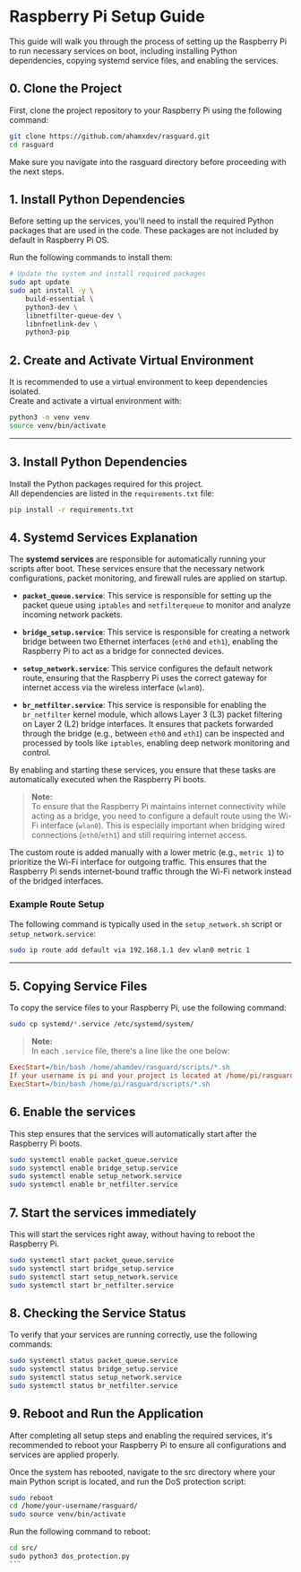 # Raspberry Pi Setup Guide

This guide will walk you through the process of setting up the Raspberry Pi to run necessary services on boot, including installing Python dependencies, copying systemd service files, and enabling the services.

## 0. Clone the Project

First, clone the project repository to your Raspberry Pi using the following command:

```bash
git clone https://github.com/ahamxdev/rasguard.git
cd rasguard
```

Make sure you navigate into the rasguard directory before proceeding with the next steps.

## 1. Install Python Dependencies

Before setting up the services, you'll need to install the required Python packages that are used in the code. These packages are not included by default in Raspberry Pi OS.

Run the following commands to install them:

```bash
# Update the system and install required packages
sudo apt update
sudo apt install -y \
    build-essential \
    python3-dev \
    libnetfilter-queue-dev \
    libnfnetlink-dev \
    python3-pip
```

## 2. Create and Activate Virtual Environment

It is recommended to use a virtual environment to keep dependencies isolated.  
Create and activate a virtual environment with:

```bash
python3 -m venv venv
source venv/bin/activate
```

---

## 3. Install Python Dependencies

Install the Python packages required for this project.  
All dependencies are listed in the `requirements.txt` file:

```bash
pip install -r requirements.txt
```

## 4. Systemd Services Explanation

The **systemd services** are responsible for automatically running your scripts after boot. These services ensure that the necessary network configurations, packet monitoring, and firewall rules are applied on startup.

- **`packet_queue.service`**: This service is responsible for setting up the packet queue using `iptables` and `netfilterqueue` to monitor and analyze incoming network packets.
  
- **`bridge_setup.service`**: This service is responsible for creating a network bridge between two Ethernet interfaces (`eth0` and `eth1`), enabling the Raspberry Pi to act as a bridge for connected devices.

- **`setup_network.service`**: This service configures the default network route, ensuring that the Raspberry Pi uses the correct gateway for internet access via the wireless interface (`wlan0`).

- **`br_netfilter.service`**: This service is responsible for enabling the `br_netfilter` kernel module, which allows Layer 3 (L3) packet filtering on Layer 2 (L2) bridge interfaces. It ensures that packets forwarded through the bridge (e.g., between `eth0` and `eth1`) can be inspected and processed by tools like `iptables`, enabling deep network monitoring and control.

By enabling and starting these services, you ensure that these tasks are automatically executed when the Raspberry Pi boots.

> **Note:**  
> To ensure that the Raspberry Pi maintains internet connectivity while acting as a bridge, you need to configure a default route using the Wi-Fi interface (`wlan0`). This is especially important when bridging wired connections (`eth0`/`eth1`) and still requiring internet access.

The custom route is added manually with a lower metric (e.g., `metric 1`) to prioritize the Wi-Fi interface for outgoing traffic. This ensures that the Raspberry Pi sends internet-bound traffic through the Wi-Fi network instead of the bridged interfaces.

### Example Route Setup

The following command is typically used in the `setup_network.sh` script or `setup_network.service`:

```bash
sudo ip route add default via 192.168.1.1 dev wlan0 metric 1
```

---

## 5. Copying Service Files

To copy the service files to your Raspberry Pi, use the following command:

```bash
sudo cp systemd/*.service /etc/systemd/system/
```

> **Note:**  
> In each `.service` file, there's a line like the one below:

```ini
ExecStart=/bin/bash /home/ahamdev/rasguard/scripts/*.sh
If your username is pi and your project is located at /home/pi/rasguard/, you should modify the line as follows:
ExecStart=/bin/bash /home/pi/rasguard/scripts/*.sh
```

## 6. Enable the services

This step ensures that the services will automatically start after the Raspberry Pi boots.

```bash
sudo systemctl enable packet_queue.service
sudo systemctl enable bridge_setup.service
sudo systemctl enable setup_network.service
sudo systemctl enable br_netfilter.service
```

## 7. Start the services immediately

This will start the services right away, without having to reboot the Raspberry Pi.

```bash
sudo systemctl start packet_queue.service
sudo systemctl start bridge_setup.service
sudo systemctl start setup_network.service
sudo systemctl start br_netfilter.service
```

## 8. Checking the Service Status

To verify that your services are running correctly, use the following commands:

```bash
sudo systemctl status packet_queue.service
sudo systemctl status bridge_setup.service
sudo systemctl status setup_network.service
sudo systemctl status br_netfilter.service
```

## 9. Reboot and Run the Application

After completing all setup steps and enabling the required services, it's recommended to reboot your Raspberry Pi to ensure all configurations and services are applied properly.

Once the system has rebooted, navigate to the src directory where your main Python script is located, and run the DoS protection script:
```bash
sudo reboot
cd /home/your-username/rasguard/
sudo source venv/bin/activate
```

Run the following command to reboot:

```bash
cd src/
‍‍‍sudo python3 dos_protection.py
‍‍‍‍‍‍‍‍‍‍‍‍‍```

